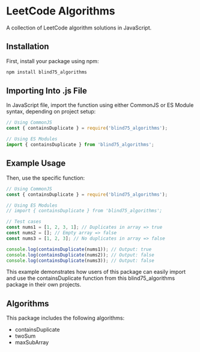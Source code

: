 # LeetCode Algorithms

A collection of LeetCode algorithm solutions in JavaScript.

## Installation

First, install your package using npm:
```bash
npm install blind75_algorithms
```

## Importing Into .js File

In JavaScript file, import the function using either CommonJS or ES Module syntax, depending on project setup:
```js
// Using CommonJS
const { containsDuplicate } = require('blind75_algorithms');

// Using ES Modules
import { containsDuplicate } from 'blind75_algorithms';
```

## Example Usage

Then, use the specific function:
```js
// Using CommonJS
const { containsDuplicate } = require('blind75_algorithms');

// Using ES Modules
// import { containsDuplicate } from 'blind75_algorithms';

// Test cases
const nums1 = [1, 2, 3, 1]; // Duplicates in array => true
const nums2 = []; // Empty array => false
const nums3 = [1, 2, 3]; // No duplicates in array => false

console.log(containsDuplicate(nums1)); // Output: true
console.log(containsDuplicate(nums2)); // Output: false
console.log(containsDuplicate(nums3)); // Output: false
```

This example demonstrates how users of this package can easily import and use the containsDuplicate function from this blind75_algorithms package in their own projects.

## Algorithms

This package includes the following algorithms:

* containsDuplicate
* twoSum
* maxSubArray
